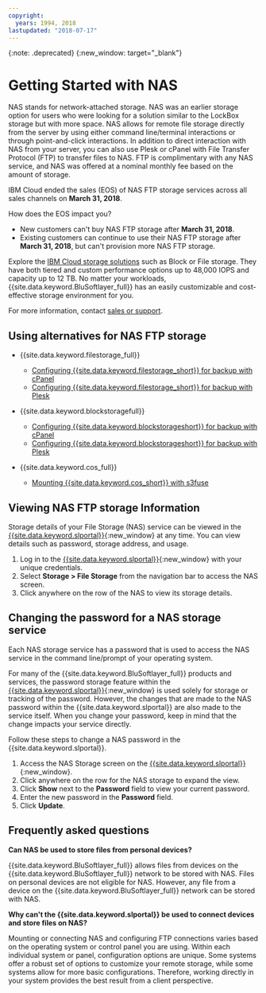 ```yaml
---
copyright:
  years: 1994, 2018
lastupdated: "2018-07-17"
---
```

{:note: .deprecated}
{:new_window: target="_blank"}

# Getting Started with NAS

NAS stands for network-attached storage. NAS was an earlier storage option for users who were looking for a solution similar to the LockBox storage but with more space. NAS allows for remote file storage directly from the server by using either command line/terminal interactions or through point-and-click interactions. In addition to direct interaction with NAS from your server, you can also use Plesk or cPanel with File Transfer Protocol (FTP) to transfer files to NAS. FTP is complimentary with any NAS service, and NAS was offered at a nominal monthly fee based on the amount of storage.

IBM Cloud ended the sales (EOS) of NAS FTP storage services across all sales channels on **March 31, 2018**.

How does the EOS impact you?

- New customers can't buy NAS FTP storage after **March 31, 2018**.
- Existing customers can continue to use their NAS FTP storage after **March 31, 2018**, but can't provision more NAS FTP storage.

Explore the [IBM Cloud storage solutions](https://www.ibm.com/cloud/storage) such as Block or File storage. They have both tiered and custom performance options up to 48,000 IOPS and capacity up to 12 TB. No matter your workloads, {{site.data.keyword.BluSoftlayer_full}} has an easily customizable and cost-effective storage environment for you.

For more information, contact [sales or support](https://www.ibm.com/cloud-computing/bluemix/contact-us).

## Using alternatives for NAS FTP storage

* {{site.data.keyword.filestorage_full}}
  - [Configuring {{site.data.keyword.filestorage_short}} for backup with cPanel](https://console.bluemix.net/docs/infrastructure/FileStorage/configure-backup-cpanel.html)
  - [Configuring {{site.data.keyword.filestorage_short}} for backup with Plesk](https://console.bluemix.net/docs/infrastructure/FileStorage/configure-backup-plesk.html)

* {{site.data.keyword.blockstoragefull}}
  - [Configuring {{site.data.keyword.blockstorageshort}} for backup with cPanel](https://console.bluemix.net/docs/infrastructure/BlockStorage/configure-backup-cpanel.html)
  - [Configuring {{site.data.keyword.blockstorageshort}} for backup with Plesk](https://console.bluemix.net/docs/infrastructure/BlockStorage/configure-backup-plesk.html)

* {{site.data.keyword.cos_full}}
  - [Mounting {{site.data.keyword.cos_short}} with s3fuse](configure-cos-s3fuse.html)


## Viewing NAS FTP storage Information

Storage details of your File Storage (NAS) service can be viewed in the [{{site.data.keyword.slportal}}](https://control.softlayer.com/){:new_window} at any time. You can view details such as password, storage address, and usage.

1. Log in to the [{{site.data.keyword.slportal}}](https://control.softlayer.com/){:new_window} with your unique credentials.
2. Select **Storage > File Storage** from the navigation bar to access the NAS screen.
2. Click anywhere on the row of the NAS to view its storage details.

## Changing the password for a NAS storage service

Each NAS storage service has a password that is used to access the NAS service in the command line/prompt of your operating system.

For many of the {{site.data.keyword.BluSoftlayer_full}} products and services, the password storage feature within the [{{site.data.keyword.slportal}}](https://control.softlayer.com/){:new_window} is used solely for storage or tracking of the password. However, the changes that are made to the NAS password within the {{site.data.keyword.slportal}} are also made to the service itself. When you change your password, keep in mind that the change impacts your service directly.

Follow these steps to change a NAS password in the {{site.data.keyword.slportal}}.

1. Access the NAS Storage screen on the [{{site.data.keyword.slportal}}](https://control.softlayer.com/){:new_window}.
2. Click anywhere on the row for the NAS storage to expand the view.
3. Click **Show** next to the **Password** field to view your current password.
4. Enter the new password in the **Password** field.
5. Click **Update**.

## Frequently asked questions

**Can NAS be used to store files from personal devices?**

{{site.data.keyword.BluSoftlayer_full}} allows files from devices on the {{site.data.keyword.BluSoftlayer_full}} network to be stored with NAS. Files on personal devices are not eligible for NAS. However, any file from a device on the {{site.data.keyword.BluSoftlayer_full}} network can be stored with NAS.

**Why can't the {{site.data.keyword.slportal}} be used to connect devices and store files on NAS?**

Mounting or connecting NAS and configuring FTP connections varies based on the operating system or control panel you are using. Within each individual system or panel, configuration options are unique. Some systems offer a robust set of options to customize your remote storage, while some systems allow for more basic configurations. Therefore, working directly in your system provides the best result from a client perspective.
